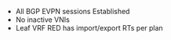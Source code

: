 - All BGP EVPN sessions Established
- No inactive VNIs
- Leaf VRF RED has import/export RTs per plan
